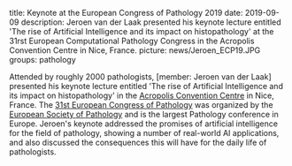 title: Keynote at the European Congress of Pathology 2019
date: 2019-09-09
description: Jeroen van der Laak presented his keynote lecture entitled 'The rise of Artificial Intelligence and its impact on histopathology' at the 31rst European Computational Pathology Congress in the Acropolis Convention Centre in Nice, France.
picture: news/Jeroen_ECP19.JPG
groups: pathology

Attended by roughly 2000 pathologists, [member: Jeroen van der Laak] presented his keynote lecture entitled 'The rise of Artificial Intelligence and its impact on histopathology' in the <a href="http://www.nice-acropolis.com/en/">Acropolis Convention Centre</a> in Nice, France. The <a href="https://www.esp-congress.org/">31st European Congress of Pathology</a> was organized by the <a href="https://www.esp-pathology.org/">European Society of Pathology</a> and is the largest Pathology conference in Europe. Jeroen's keynote addressed the promises of artificial intelligence for the field of pathology, showing a number of real-world AI applications, and also discussed the consequences this will have for the daily life of pathologists.

